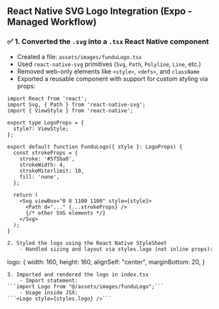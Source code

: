 ## React Native SVG Logo Integration (Expo - Managed Workflow)

### ✅ 1. Converted the `.svg` into a `.tsx` React Native component

- Created a file: `assets/images/funduLogo.tsx`
- Used `react-native-svg` primitives (`Svg`, `Path`, `Polyline`, `Line`, etc.)
- Removed web-only elements like `<style>`, `<defs>`, and `className`
- Exported a reusable component with support for custom styling via props:

```tsx
import React from 'react';
import Svg, { Path } from 'react-native-svg';
import { ViewStyle } from 'react-native';

export type LogoProps = {
  style?: ViewStyle;
};

export default function FunduLogo({ style }: LogoProps) {
  const strokeProps = {
    stroke: '#5f5ba8',
    strokeWidth: 4,
    strokeMiterlimit: 10,
    fill: 'none',
  };

  return (
    <Svg viewBox="0 0 1100 1100" style={style}>
      <Path d="..." {...strokeProps} />
      {/* other SVG elements */}
    </Svg>
  );
}

2. Styled the logo using the React Native StyleSheet
	- Handled sizing and layout via styles.logo (not inline props):
```
logo: {
  width: 160,
  height: 160,
  alignSelf: "center",
  marginBottom: 20,
}
```
3. Imported and rendered the logo in index.tsx
	- Import statement:
```import Logo from "@/assets/images/funduLogo";```
	- Usage inside JSX:
```<Logo style={styles.logo} />```
